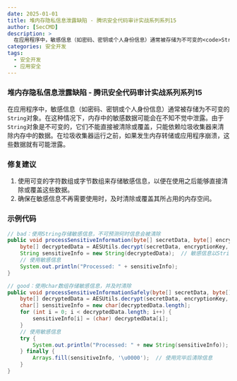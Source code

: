 ```yaml
---
date: 2025-01-01
title: 堆内存隐私信息泄露缺陷 - 腾讯安全代码审计实战系列系列15
author: [SecCMD]
description: >
  在应用程序中，敏感信息（如密码、密钥或个人身份信息）通常被存储为不可变的<code>String</code>对象。在这种情况下，内存中的敏感数据可能会在不知不觉中泄露。由于<code>String</code>对象是不可变的，它们不能直接被清除或覆盖，只能依赖垃圾收集器来清除内存中的数据。在垃圾收集器运行之前，如果发生内存转储或应用程序崩溃，这些数据就有可能泄露。
categories: 安全开发
tags:
  - 安全开发
  - 应用安全
---
```


### 堆内存隐私信息泄露缺陷 - 腾讯安全代码审计实战系列系列15

在应用程序中，敏感信息（如密码、密钥或个人身份信息）通常被存储为不可变的<code>String</code>对象。在这种情况下，内存中的敏感数据可能会在不知不觉中泄露。由于<code>String</code>对象是不可变的，它们不能直接被清除或覆盖，只能依赖垃圾收集器来清除内存中的数据。在垃圾收集器运行之前，如果发生内存转储或应用程序崩溃，这些数据就有可能泄露。

### 修复建议

1. 使用可变的字符数组或字节数组来存储敏感信息，以便在使用之后能够直接清除或覆盖这些数据。 
2. 确保在敏感信息不再需要使用时，及时清除或覆盖其所占用的内存空间。

### 示例代码

```java
// bad：使用String存储敏感信息，不可预测何时信息会被清除
public void processSensitiveInformation(byte[] secretData, byte[] encryptionKey, byte[] initializationVector) {
    byte[] decryptedData = AESUtils.decrypt(secretData, encryptionKey, initializationVector);
    String sensitiveInfo = new String(decryptedData);  // 敏感信息以String形式存储
    // 使用敏感信息
    System.out.println("Processed: " + sensitiveInfo);
}

// good：使用char数组存储敏感信息，并及时清除
public void processSensitiveInformationSafely(byte[] secretData, byte[] encryptionKey, byte[] initializationVector) {
    byte[] decryptedData = AESUtils.decrypt(secretData, encryptionKey, initializationVector);
    char[] sensitiveInfo = new char[decryptedData.length];
    for (int i = 0; i < decryptedData.length; i++) {
        sensitiveInfo[i] = (char) decryptedData[i];
    }
    // 使用敏感信息
    try {
        System.out.println("Processed: " + new String(sensitiveInfo));
    } finally {
        Arrays.fill(sensitiveInfo, '\u0000');  // 使用完毕后清除信息
    }
}
```